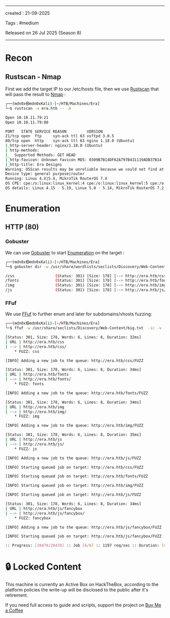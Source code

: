 - - - 
created : 21-09-2025 

Tags : #medium 

Released on 26 Jul 2025 (Season 8)
- - - 
# Recon
## Rustscan - Nmap

First we add the target IP to our /etc/hosts file, then we use [Rustscan](../../../3%20-%20Tags/Hacking%20Tools/Rustscan.md) that will pass the result to [Nmap](../../../3%20-%20Tags/Hacking%20Tools/Nmap.md) :

```bash
┌──(mdn0x㉿mdn0xKali)-[~/HTB/Machines/Era]
└─$ rustscan -a era.htb -- -A            

Open 10.10.11.79:21
Open 10.10.11.79:80

PORT   STATE SERVICE REASON         VERSION
21/tcp open  ftp     syn-ack ttl 63 vsftpd 3.0.5
80/tcp open  http    syn-ack ttl 63 nginx 1.18.0 (Ubuntu)
|_http-server-header: nginx/1.18.0 (Ubuntu)
| http-methods: 
|_  Supported Methods: GET HEAD
|_http-favicon: Unknown favicon MD5: 0309B7B14DF62A797B431119ADB37B14
|_http-title: Era Designs
Warning: OSScan results may be unreliable because we could not find at least 1 open and 1 closed port
Device type: general purpose|router
Running: Linux 4.X|5.X, MikroTik RouterOS 7.X
OS CPE: cpe:/o:linux:linux_kernel:4 cpe:/o:linux:linux_kernel:5 cpe:/o:mikrotik:routeros:7 cpe:/o:linux:linux_kernel:5.6.3
OS details: Linux 4.15 - 5.19, Linux 5.0 - 5.14, MikroTik RouterOS 7.2 - 7.5 (Linux 5.6.3)

```
# Enumeration
## HTTP (80)
### Gobuster

We can use [Gobuster](../../../3%20-%20Tags/Hacking%20Tools/Gobuster.md) to start [Enumeration](../../../3%20-%20Tags/Hacking%20Concepts/Enumeration.md) on the target :

```bash
┌──(mdn0x㉿mdn0xKali)-[~/HTB/Machines/Era]
└─$ gobuster dir -w /usr/share/wordlists/seclists/Discovery/Web-Content/big.txt -u  http://era.htb

/css                  (Status: 301) [Size: 178] [--> http://era.htb/css/]
/fonts                (Status: 301) [Size: 178] [--> http://era.htb/fonts/]
/img                  (Status: 301) [Size: 178] [--> http://era.htb/img/]
/js                   (Status: 301) [Size: 178] [--> http://era.htb/js/]
```
### FFuf

We use [FFuf](../../../3%20-%20Tags/Hacking%20Tools/FFuf.md) to further enum and later for subdomains/vhosts fuzzing:

```bash
┌──(mdn0x㉿mdn0xKali)-[~/HTB/Machines/Era]
└─$ ffuf -w /usr/share/seclists/Discovery/Web-Content/big.txt  -ic -v -u http://era.htb/FUZZ  -r

[Status: 301, Size: 178, Words: 6, Lines: 8, Duration: 32ms]
| URL | http://era.htb/css
| --> | http://era.htb/css/
    * FUZZ: css

[INFO] Adding a new job to the queue: http://era.htb/css/FUZZ

[Status: 301, Size: 178, Words: 6, Lines: 8, Duration: 34ms]
| URL | http://era.htb/fonts
| --> | http://era.htb/fonts/
    * FUZZ: fonts

[INFO] Adding a new job to the queue: http://era.htb/fonts/FUZZ

[Status: 301, Size: 178, Words: 6, Lines: 8, Duration: 34ms]
| URL | http://era.htb/img
| --> | http://era.htb/img/
    * FUZZ: img

[INFO] Adding a new job to the queue: http://era.htb/img/FUZZ

[Status: 301, Size: 178, Words: 6, Lines: 8, Duration: 35ms]
| URL | http://era.htb/js
| --> | http://era.htb/js/
    * FUZZ: js

[INFO] Adding a new job to the queue: http://era.htb/js/FUZZ

[INFO] Starting queued job on target: http://era.htb/css/FUZZ

[INFO] Starting queued job on target: http://era.htb/fonts/FUZZ

[INFO] Starting queued job on target: http://era.htb/img/FUZZ

[INFO] Starting queued job on target: http://era.htb/js/FUZZ

[Status: 301, Size: 178, Words: 6, Lines: 8, Duration: 34ms]
| URL | http://era.htb/js/fancybox
| --> | http://era.htb/js/fancybox/
    * FUZZ: fancybox

[INFO] Adding a new job to the queue: http://era.htb/js/fancybox/FUZZ

[INFO] Starting queued job on target: http://era.htb/js/fancybox/FUZZ

:: Progress: [20478/20478] :: Job [6/6] :: 1197 req/sec :: Duration: [0:00:17] :: Errors: 0 ::
```

# 🔒 Locked Content

This machine is currently an Active Box on HackTheBox, according to the platform policies the write-up will be disclosed to the public after it's retirement.

If you need full access to guide and scripts, support the project on [Buy Me a Coffee](https://buymeacoffee.com/mdn0x)
